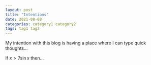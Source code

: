 ```yaml
---
layout: post
title: "Intentions"
date: 2021-08-08
categories: category1 category2
tags: tag1 tag2
---
```


My intention with this blog is having a place where I can type quick thoughts...

If $x>7\sin x$ then...
